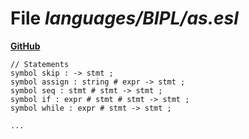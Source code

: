 # File _languages/BIPL/as.esl_
**[GitHub](https://github.com/softlang/yas/blob/master/languages/BIPL/as.esl)**
```
// Statements
symbol skip : -> stmt ;
symbol assign : string # expr -> stmt ;
symbol seq : stmt # stmt -> stmt ;
symbol if : expr # stmt # stmt -> stmt ;
symbol while : expr # stmt -> stmt ;

...
```
